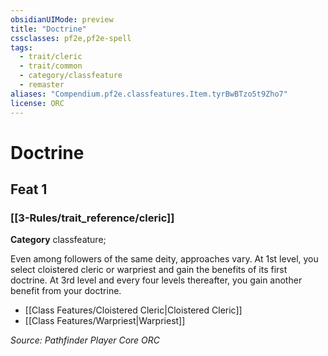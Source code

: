 ```yaml
---
obsidianUIMode: preview
title: "Doctrine"
cssclasses: pf2e,pf2e-spell
tags:
  - trait/cleric
  - trait/common
  - category/classfeature
  - remaster
aliases: "Compendium.pf2e.classfeatures.Item.tyrBwBTzo5t9Zho7"
license: ORC
---
```

# Doctrine
## Feat 1
### [[3-Rules/trait_reference/cleric]]

**Category** classfeature; 




Even among followers of the same deity, approaches vary. At 1st level, you select cloistered cleric or warpriest and gain the benefits of its first doctrine. At 3rd level and every four levels thereafter, you gain another benefit from your doctrine.

*   [[Class Features/Cloistered Cleric|Cloistered Cleric]]
*   [[Class Features/Warpriest|Warpriest]]

*Source: Pathfinder Player Core*
*ORC*